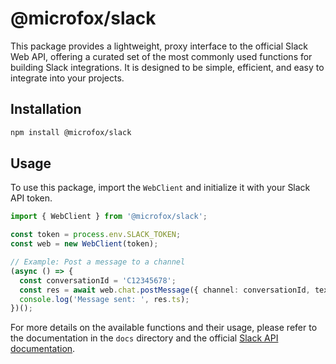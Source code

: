 # @microfox/slack

This package provides a lightweight, proxy interface to the official Slack Web API, offering a curated set of the most commonly used functions for building Slack integrations. It is designed to be simple, efficient, and easy to integrate into your projects.

## Installation

```bash
npm install @microfox/slack
```

## Usage

To use this package, import the `WebClient` and initialize it with your Slack API token.

```typescript
import { WebClient } from '@microfox/slack';

const token = process.env.SLACK_TOKEN;
const web = new WebClient(token);

// Example: Post a message to a channel
(async () => {
  const conversationId = 'C12345678';
  const res = await web.chat.postMessage({ channel: conversationId, text: 'Hello there' });
  console.log('Message sent: ', res.ts);
})();
```

For more details on the available functions and their usage, please refer to the documentation in the `docs` directory and the official [Slack API documentation](https://api.slack.com/). 